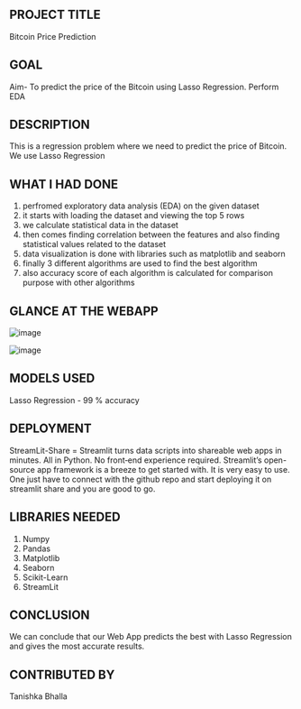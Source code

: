 ## PROJECT TITLE

Bitcoin Price Prediction

## GOAL

Aim- To predict the price of the Bitcoin using  Lasso Regression. Perform EDA

## DESCRIPTION

This is a regression problem where we need to predict the price of Bitcoin. We use Lasso Regression 

## WHAT I HAD DONE

1. perfromed exploratory data analysis (EDA) on the given dataset
2. it starts with loading the dataset and viewing the top 5 rows
3. we calculate statistical data in the dataset
4. then comes finding correlation between the features and also finding statistical values related to the dataset
5. data visualization is done with libraries such as matplotlib and seaborn
6. finally 3 different algorithms are used to find the best algorithm 
7. also accuracy score of each algorithm is calculated for comparison purpose with other algorithms




## GLANCE AT THE WEBAPP

![image](https://user-images.githubusercontent.com/78292851/156793113-3f6d9e91-665e-47b1-a1f6-316aaeeb2aa7.png)

![image](https://user-images.githubusercontent.com/78292851/156793297-039024d7-d263-4444-9bbb-c05e8a945d47.png)


## MODELS USED

Lasso Regression - 99 % accuracy

## DEPLOYMENT

StreamLit-Share = Streamlit turns data scripts into shareable web apps in minutes. All in Python. No front‑end experience required. Streamlit’s open-source app framework is a breeze to get started with. It is very easy to use. One just have to connect with the github repo and start deploying it on streamlit share and you are good to go.


## LIBRARIES NEEDED

1. Numpy
2. Pandas
3. Matplotlib
4. Seaborn
5. Scikit-Learn
6. StreamLit


## CONCLUSION

We can conclude that our Web App predicts the best with  Lasso Regression and gives the most accurate results.

## CONTRIBUTED BY

Tanishka Bhalla
